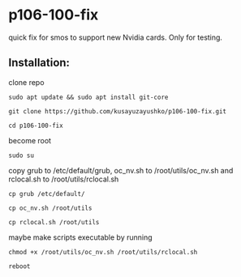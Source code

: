 # p106-100-fix
quick fix for smos to support new Nvidia cards. Only for testing.

## Installation:

clone repo

`sudo apt update && sudo apt install git-core`

`git clone https://github.com/kusayuzayushko/p106-100-fix.git`

`cd p106-100-fix`

become root

`sudo su`

copy grub to /etc/default/grub, oc_nv.sh to /root/utils/oc_nv.sh and rclocal.sh to /root/utils/rclocal.sh

`cp grub /etc/default/`

`cp oc_nv.sh /root/utils`

`cp rclocal.sh /root/utils`

maybe make scripts executable by running

`chmod +x /root/utils/oc_nv.sh /root/utils/rclocal.sh`

`reboot`
